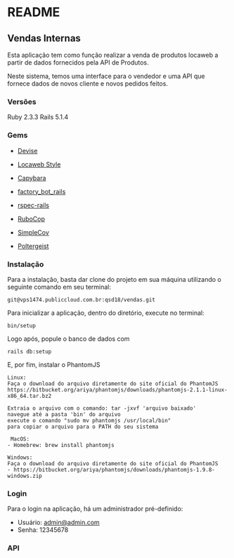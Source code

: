 # README

## Vendas Internas

Esta aplicação tem como função realizar a venda de produtos locaweb a partir de
dados fornecidos pela API de Produtos.

Neste sistema, temos uma interface para o vendedor e uma API que fornece dados 
de novos cliente e novos pedidos feitos.

### Versões

Ruby 2.3.3
Rails 5.1.4

### Gems

- [Devise](https://github.com/plataformatec/devise)

- [Locaweb Style](http://opensource.locaweb.com.br/locawebstyle/)

- [Capybara](https://github.com/teamcapybara/capybara)

- [factory_bot_rails](https://github.com/thoughtbot/factory_bot_rails)

- [rspec-rails](https://github.com/rspec/rspec-rails)

- [RuboCop](https://github.com/bbatsov/rubocop)
 
- [SimpleCov](https://github.com/colszowka/simplecov)

- [Poltergeist](https://github.com/teampoltergeist/poltergeist)
 
### Instalação

Para a instalação, basta dar clone do projeto em sua máquina utilizando o seguinte
comando em seu terminal:

``` 
git@vps1474.publiccloud.com.br:qsd18/vendas.git
```
Para inicializar a aplicação, dentro do diretório,  execute no terminal:

```
bin/setup
```
Logo após, popule o banco de dados com 

```
rails db:setup
```

E, por fim, instalar o PhantomJS
   
```
Linux:
Faça o download do arquivo diretamente do site oficial do PhantomJS
https://bitbucket.org/ariya/phantomjs/downloads/phantomjs-2.1.1-linux-x86_64.tar.bz2

Extraia o arquivo com o comando: tar -jxvf 'arquivo baixado'
navegue até a pasta 'bin' do arquivo
execute o comando "sudo mv phantomjs /usr/local/bin"
para copiar o arquivo para o PATH do seu sistema

 MacOS:
- Homebrew: brew install phantomjs

Windows:
Faça o download do arquivo diretamente do site oficial do PhantomJS
- https://bitbucket.org/ariya/phantomjs/downloads/phantomjs-1.9.8-windows.zip
```

### Login

Para o login na aplicação, há um administrador pré-definido:

- Usuário: admin@admin.com
- Senha: 12345678

### API


